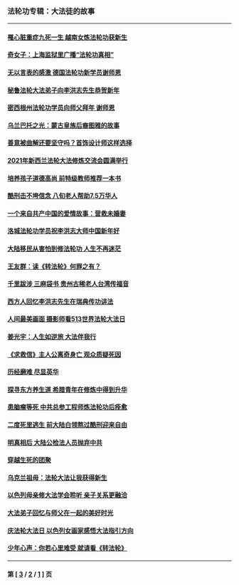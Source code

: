 ### 法轮功专辑：大法徒的故事
---
#### [罹心脏重症九死一生 越南女炼法轮功获新生](../../pages/nf1147481/n13732766.md?07230430) 
#### [奇女子：上海监狱里广播“法轮功真相”](../../pages/nf1147481/n13726443.md?07230430) 
#### [无以言表的感激 德国法轮功新学员谢师恩](../../pages/nf1147481/n13543790.md?07230430) 
#### [秘鲁法轮大法弟子向李洪志先生恭贺新年](../../pages/nf1147481/n13540182.md?07230430) 
#### [密西根州法轮功学员向师父拜年 谢师恩](../../pages/nf1147481/n13538183.md?07230430) 
#### [乌兰巴托之光：蒙古皇族后裔图雅的故事](../../pages/nf1147481/n13155759.md?07230430) 
#### [善意被曲解还要坚守吗？首饰设计师这样选择](../../pages/nf1147481/n13077575.md?07230430) 
#### [2021年新西兰法轮大法修炼交流会圆满举行](../../pages/nf1147481/n13033149.md?07230430) 
#### [培养孩子道德高尚 前特级教师推荐一本书](../../pages/nf1147481/n12938640.md?07230430) 
#### [酷刑击不垮信念 八旬老人帮助7.5万华人](../../pages/nf1147481/n12880712.md?07230430) 
#### [一个来自共产中国的爱情故事：营救未婚妻](../../pages/nf1147481/n12778386.md?07230430) 
#### [洛城法轮功学员祝李洪志大师中国新年好](../../pages/nf1147481/n12724685.md?07230430) 
#### [大陆移民从害怕到修法轮功 人生不再迷茫](../../pages/nf1147481/n12414325.md?07230430) 
#### [王友群：读《转法轮》何罪之有？](../../pages/nf1147481/n12408647.md?07230430) 
#### [千里跋涉 三麻袋书 贵州古稀老人台湾传福音](../../pages/nf1147481/n12198750.md?07230430) 
#### [西方人回忆李洪志先生在瑞典传功讲法](../../pages/nf1147481/n12099607.md?07230430) 
#### [人间最美画面 摄影师看513世界法轮大法日](../../pages/nf1147481/n12094118.md?07230430) 
#### [姜光宇：人生如逆旅 大法伴我行](../../pages/nf1147481/n12088664.md?07230430) 
#### [《求救信》主人公离奇身亡 观众质疑死因](../../pages/nf1147481/n11845215.md?07230430) 
#### [历经磨难 尽显英华](../../pages/nf1147481/n11723297.md?07230430) 
#### [探寻东方养生道 希腊青年在修炼中得到升华](../../pages/nf1147481/n11494502.md?07230430) 
#### [患脑瘤等死 中共总参工程师炼法轮功后痊愈](../../pages/nf1147481/n11466682.md?07230430) 
#### [二度死里逃生 前大陆白领熬过酷刑迎来自由](../../pages/nf1147481/n11368594.md?07230430) 
#### [明真相后 大陆公检法人员抛弃中共](../../pages/nf1147481/n11358618.md?07230430) 
#### [穿越生死的团聚](../../pages/nf1147481/n11258922.md?07230430) 
#### [乌克兰祖母：法轮大法让我获得新生](../../pages/nf1147481/n11269457.md?07230430) 
#### [以色列母亲修大法学会聆听 亲子关系更融洽](../../pages/nf1147481/n11268195.md?07230430) 
#### [大法弟子回忆与师父在一起的美好时光](../../pages/nf1147481/n11267759.md?07230430) 
#### [庆法轮大法日 以色列女画家感悟大法指引方向](../../pages/nf1147481/n11267735.md?07230430) 
#### [少年心声：你若心里难受 就请看《转法轮》](../../pages/nf1147481/n11267496.md?07230430) 

---
#### 第 [ [3](./3.md?07230430) / [2](./2.md?07230430) / [1](./1.md?07230430) ] 页
